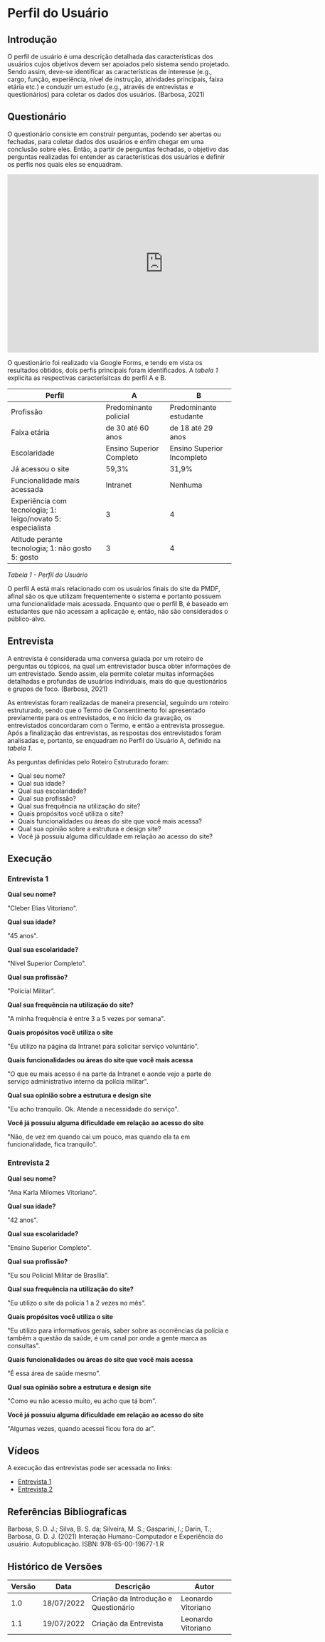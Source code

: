 # Perfil do Usuário

## Introdução

O perfil de usuário é uma descrição detalhada das características dos usuários
cujos objetivos devem ser apoiados pelo sistema sendo projetado. Sendo assim, deve-se identificar as características de interesse (e.g., cargo, função, experiência, nível de instrução, atividades principais, faixa etária etc.) e conduzir um estudo (e.g., através de entrevistas e questionários) para coletar os dados dos usuários. (Barbosa, 2021)

## Questionário 

O questionário consiste em construir perguntas, podendo ser abertas ou fechadas, para coletar dados dos usuários e enfim chegar em uma conclusão sobre eles. Então, a partir de perguntas fechadas, o objetivo das perguntas realizadas foi entender as características dos usuários e definir os perfis nos quais eles se enquadram.

<iframe src="https://albumizr.com/a/pmWu" scrolling="no" frameborder="0" allowfullscreen width="700" height="400"></iframe>

O questionário foi realizado via Google Forms, e tendo em vista os resultados obtidos, dois perfis principais foram identificados. A *tabela 1* explicita as respectivas caracterísitcas do perfil A e B.

| Perfil| A | B |
| -------- | -------- | -------- |
| Profissão | Predominante policial | Predominante estudante | 
| Faixa etária | de 30 até 60 anos | de 18 até 29 anos | 
| Escolaridade | Ensino Superior Completo | Ensino Superior Incompleto | 
| Já acessou o site | 59,3% | 31,9% | 
| Funcionalidade mais acessada | Intranet | Nenhuma | 
| Experiência com tecnologia; 1: leigo/novato 5: especialista | 3 | 4 |
| Atitude perante tecnologia; 1: não gosto 5: gosto           | 3 | 4 |

*Tabela 1 - Perfil do Usuário*

O perfil A está mais relacionado com os usuários finais do site da PMDF, afinal são os que utilizam frequentemente 
o sistema e portanto possuem uma funcionalidade mais acessada. Enquanto que o perfil B, é baseado em estudantes que 
não acessam a aplicação e, então, não são considerados o público-alvo. 

## Entrevista

A entrevista é considerada uma conversa guiada por um roteiro de perguntas ou tópicos, na qual um entrevistador	busca	obter informações de um	entrevistado. Sendo assim, ela permite coletar muitas informações detalhadas e profundas de usuários individuais, mais do que questionários e grupos de foco. (Barbosa, 2021)

As entrevistas foram realizadas de maneira presencial, seguindo um roteiro estruturado, sendo que o Termo de Consentimento foi apresentado previamente para os entrevistados, e no ínicio da gravação, os entrevistados concordaram com o Termo, e então a entrevista prossegue. Após a finalização das entrevistas, as respostas dos entrevistados foram analisadas e, portanto, se enquadram no Perfil do Usuário A, definido na *tabela 1*.

As perguntas definidas pelo Roteiro Estruturado foram:

- Qual seu nome?
- Qual sua idade?
- Qual sua escolaridade?
- Qual sua profissão?
- Qual sua frequência na utilização do site?
- Quais propósitos você utiliza o site?
- Quais funcionalidades ou áreas do site que você mais acessa?
- Qual sua opinião sobre a estrutura e design site?
- Você já possuiu alguma dificuldade em relação ao acesso do site?

## Execução 

### Entrevista 1

**Qual seu nome?**

"Cleber Elias Vitoriano".

**Qual sua idade?**

"45 anos".

**Qual sua escolaridade?**

"Nível Superior Completo".

**Qual sua profissão?**

"Policial Militar".

**Qual sua frequência na utilização do site?**

"A minha frequência é entre 3 a 5 vezes por semana".

**Quais propósitos você utiliza o site**

"Eu utilizo na página da Intranet para solicitar serviço voluntário".

**Quais funcionalidades ou áreas do site que você mais acessa**

"O que eu mais acesso é na parte da Intranet e aonde vejo a parte de serviço administrativo interno da polícia militar".

**Qual sua opinião sobre a estrutura e design site**

"Eu acho tranquilo. Ok. Atende a necessidade do serviço".

**Você já possuiu alguma dificuldade em relação ao acesso do site**

"Não, de vez em quando cai um pouco, mas quando ela ta em funcionalidade, fica tranquilo".

### Entrevista 2

**Qual seu nome?**

"Ana Karla Milomes Vitoriano".

**Qual sua idade?**

"42 anos".

**Qual sua escolaridade?**

"Ensino Superior Completo".

**Qual sua profissão?**

"Eu sou Policial Militar de Brasília".

**Qual sua frequência na utilização do site?**

"Eu utilizo o site da polícia 1 a 2 vezes no mês".

**Quais propósitos você utiliza o site**

"Eu utilizo para informativos gerais, saber sobre as ocorrências da polícia e também a questão da saúde, é um canal por onde a gente marca as consultas".

**Quais funcionalidades ou áreas do site que você mais acessa**

"É essa área de saúde mesmo".

**Qual sua opinião sobre a estrutura e design site**

"Como eu não acesso muito, eu acho que tá bom".

**Você já possuiu alguma dificuldade em relação ao acesso do site**

"Algumas vezes, quando acessei ficou fora do ar".

## Vídeos 

A execução das entrevistas pode ser acessada no links:

- [Entrevista 1](https://youtu.be/D5zzHw8pjHc)
- [Entrevista 2](https://youtu.be/wRpaWX2Scyk)


## Referências Bibliograficas

Barbosa, S. D. J.; Silva, B. S. da; Silveira, M. S.; Gasparini, I.; Darin, T.; Barbosa, G. D. J. (2021)
Interação Humano-Computador e Experiência do usuário. Autopublicação. ISBN: 978-65-00-19677-1.R

## Histórico de Versões

| Versão | Data       | Descrição                                              | Autor                    |
|--------|------------|--------------------------------------------------------|--------------------------|
|  1.0   | 18/07/2022 | Criação da Introdução e Questionário                   | Leonardo Vitoriano       |
|  1.1   | 19/07/2022 | Criação da Entrevista                                  | Leonardo Vitoriano       |
